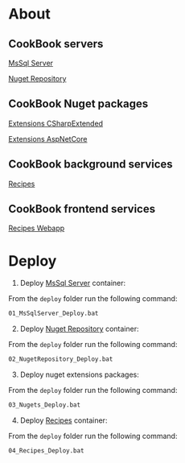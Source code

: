 # About

## CookBook servers

[MsSql Server](CookBook.MsSqlServer/README.md)

[Nuget Repository](CookBook.NugetRepository/README.md)

## CookBook Nuget packages

[Extensions CSharpExtended](extensions/CookBook.Extensions.CSharpExtended/README.md)

[Extensions AspNetCore](extensions/CookBook.Extensions.AspNetCore/README.md)

## CookBook background services

[Recipes](CookBook.Recipes/README.md)

## CookBook frontend services

[Recipes Webapp](CookBook.RecipesWebapp/README.md)

# Deploy

1. Deploy [MsSql Server](CookBook.MsSqlServer/README.md) container:

From the `deploy` folder run the following command:

```Bash
01_MsSqlServer_Deploy.bat
```

2. Deploy [Nuget Repository](CookBook.NugetRepository/README.md) container:

From the `deploy` folder run the following command:

```Bash
02_NugetRepository_Deploy.bat
```

3. Deploy nuget extensions packages:

From the `deploy` folder run the following command:

```Bash
03_Nugets_Deploy.bat
```

4. Deploy [Recipes](CookBook.Recipes/README.md) container:

From the `deploy` folder run the following command:

```Bash
04_Recipes_Deploy.bat
```
